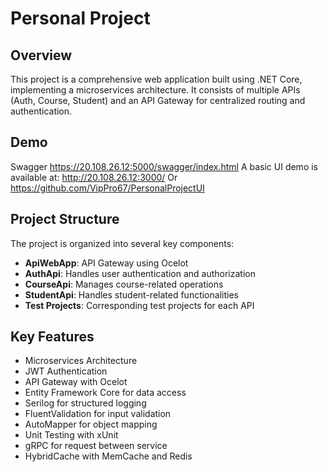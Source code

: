 # Personal Project

## Overview

This project is a comprehensive web application built using .NET Core, implementing a microservices architecture. It consists of multiple APIs (Auth, Course, Student) and an API Gateway for centralized routing and authentication.

## Demo
Swagger https://20.108.26.12:5000/swagger/index.html
A basic UI demo is available at: http://20.108.26.12:3000/
Or https://github.com/VipPro67/PersonalProjectUI

## Project Structure

The project is organized into several key components:

- **ApiWebApp**: API Gateway using Ocelot
- **AuthApi**: Handles user authentication and authorization
- **CourseApi**: Manages course-related operations
- **StudentApi**: Handles student-related functionalities
- **Test Projects**: Corresponding test projects for each API

## Key Features

- Microservices Architecture
- JWT Authentication
- API Gateway with Ocelot
- Entity Framework Core for data access
- Serilog for structured logging
- FluentValidation for input validation
- AutoMapper for object mapping
- Unit Testing with xUnit
- gRPC for request between service
- HybridCache with MemCache and Redis
